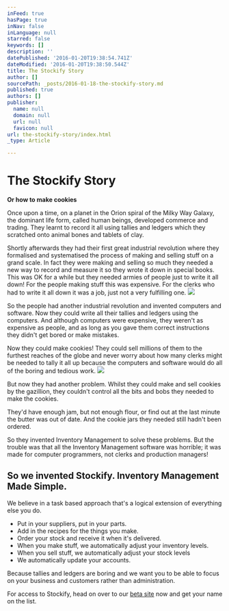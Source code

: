 ```yaml
---
inFeed: true
hasPage: true
inNav: false
inLanguage: null
starred: false
keywords: []
description: ''
datePublished: '2016-01-20T19:38:54.741Z'
dateModified: '2016-01-20T19:38:50.544Z'
title: The Stockify Story
author: []
sourcePath: _posts/2016-01-18-the-stockify-story.md
published: true
authors: []
publisher:
  name: null
  domain: null
  url: null
  favicon: null
url: the-stockify-story/index.html
_type: Article

---
```

# The Stockify Story

**Or how to make cookies**

Once upon a time, on a planet in the Orion spiral of the Milky Way Galaxy, the dominant life form, called human beings, developed commerce and trading. They learnt to record it all using tallies and ledgers which they scratched onto animal bones and tablets of clay.

Shortly afterwards they had their first great industrial revolution where they formalised and systematised the process of making and selling stuff on a grand scale. In fact they were making and selling so much they needed a new way to record and measure it so they wrote it down in special books. This was OK for a while but they needed armies of people just to write it all down! For the people making stuff this was expensive. For the clerks who had to write it all down it was a job, just not a very fulfilling one.
![](https://the-grid-user-content.s3-us-west-2.amazonaws.com/920e217f-68e5-4365-9fb0-b078da06bc70.jpg)

So the people had another industrial revolution and invented computers and software. Now they could write all their tallies and ledgers using the computers. And although computers were expensive, they weren't as expensive as people, and as long as you gave them correct instructions they didn't get bored or make mistakes.

Now they could make cookies! They could sell millions of them to the furthest reaches of the globe and never worry about how many clerks might be needed to tally it all up because the computers and software would do all of the boring and tedious work.
![](https://the-grid-user-content.s3-us-west-2.amazonaws.com/ee838b3a-541c-4b7f-8d58-c39608ce1814.jpg)

But now they had another problem. Whilst they could make and sell cookies by the gazillion, they couldn't control all the bits and bobs they needed to make the cookies.

They'd have enough jam, but not enough flour, or find out at the last minute the butter was out of date. And the cookie jars they needed still hadn't been ordered. 

So they invented Inventory Management to solve these problems. But the trouble was that all the Inventory Management software was horrible; it was made for computer programmers, not clerks and production managers!

## So we invented Stockify. Inventory Management Made Simple.

We believe in a task based approach that's a logical extension of everything else you do. 

* Put in your suppliers, put in your parts.
* Add in the recipes for the things you make.
* Order your stock and receive it when it's delivered.
* When you make stuff, we automatically adjust your inventory levels.
* When you sell stuff, we automatically adjust your stock levels
* We automatically update your accounts.

Because tallies and ledgers are boring and we want you to be able to focus on your business and  customers rather than administration.

For access to Stockify, head on over to our [beta site][0] now and get your name on the list.

[0]: https://stockify.biz/index.html